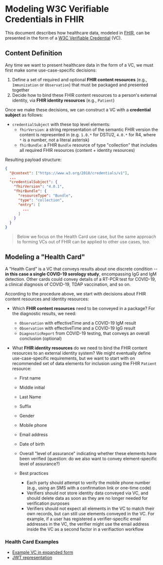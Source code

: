 
# Modeling W3C Verifiable Credentials in FHIR

This document describes how healthcare data, modeled in [FHIR][], can be presented in the form of a [W3C Verifiable Credential][vc] (VC).

## Content Definition

Any time we want to present healthcare data in the form of a VC, we must first make some use-case-specific decisions:

1. Define a set of required and optional **FHIR content resources** (e.g., `Immunization` or `Observation`) that must be packaged and presented together
2. Decide how to bind these FHIR content resources to a person's external identity, via **FHIR identity resources** (e.g., `Patient`)

Once we make these decisions, we can construct a VC with a **credential subject** as follows:

* `credentialSubject` with these top level elements:
    * `fhirVersion`: a string representation of the semantic FHIR version the content is represented in (e.g. `1.0.*` for DSTU2, `4.0.*` for R4, where `*` is a number, not a literal asterisk)
    * `fhirBundle`: a FHIR `Bundle` resource of type "collection" that includes all required FHIR resources (content + identity resources)

Resulting payload structure:

```json
{
  "@context": ["https://www.w3.org/2018/credentials/v1"],
  ...
  "credentialSubject": {
    "fhirVersion": "4.0.1",
    "fhirBundle": {
      "resourceType": "Bundle",
      "type": "collection",
      "entry": [
        ...
      ]
    }
  }
}
```

> Below we focus on the Health Card use case, but the same approach to forming VCs out of FHIR can be applied to other use cases, too.

## Modeling a "Health Card"

A "Health Card" is a VC that conveys results about one discrete condition -- **in this case a single COVID-19 serology study**, encompassing IgG and IgM detection. Other cards could convey details of a RT-PCR test for COVID-19, a clinical diagnosis of COVID-19, TDAP vaccination, and so on.

According to the procedure above, we start with decisions about FHIR content resources and identity resources:

* Which **FHIR content resources** need to be conveyed in a package? For the diagnostic results, we need:
    * `Observation` with effectiveTime and a COVID-19 IgM result
    * `Observation` with effectiveTime and a COVID-19 IgG result
    * `DiagnosticReport` from COVID-19 testing, that conveys an overall conclusion (optional)

* What **FHIR identity resources** do we need to bind the FHIR content resources to an external identity system? We might eventually define use-case-specific requirements, but we want to start with on recommended set of data elements for inclusion using the FHIR `Patient` resource:

    * First name
    * Middle initial
    * Last Name
    * Suffix
    * Gender
    * Mobile phone
    * Email address
    * Date of birth

    * Overall "level of assurance" indicating whether these elements have been verified (question: do we also want to convey element-specific level of assurance?)

    * Best practices
        * Each party should attempt to verify the mobile phone number (e.g., using an SMS with a confirmation link or one-time code)
        * Verifiers should not store identity data conveyed via VC, and should delete data as soon as they are no longer needed for verification purposes
        * Verifiers should not expect all elements in the VC to match their own records, but can still use elements conveyed in the VC. For example, if a user has registered a verifier-specific email addresses in the VC, the verifier might use the email address inside the VC as a second factor in a verifiaction workflow

### Health Card Examples

* [Example VC in expanded form](https://github.com/microsoft-healthcare-madison/did-siop-vc/blob/master/src/fixtures/vc.json)
* [JWT representation](https://github.com/microsoft-healthcare-madison/health-wallet-demo/blob/master/src/fixtures/vc-jwt-payload.json)

[vc]: https://w3c.github.io/vc-data-model/
[fhir]: https://hl7.org/fhir

